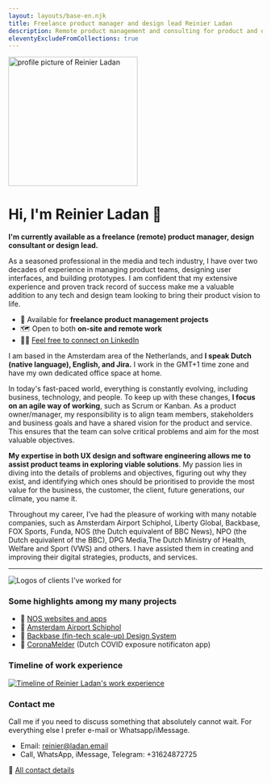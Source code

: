 ```yaml
---
layout: layouts/base-en.njk
title: Freelance product manager and design lead Reinier Ladan
description: Remote product management and consulting for product and design teams
eleventyExcludeFromCollections: true
---
```


<div class="img-content-rounded">
    <img src="/images/reinier-profile-2019.jpg" width="256" height="256" alt="profile picture of Reinier Ladan"/>
</div>
<h1 class="text-center">Hi, I'm Reinier Ladan 👋</h1>

**I'm currently available as a freelance (remote) product manager, design consultant or design lead.**

As a seasoned professional in the media and tech industry, I have over two decades of experience in managing product teams, designing user interfaces, and building prototypes. I am confident that my extensive experience and proven track record of success make me a valuable addition to any tech and design team looking to bring their product vision to life.

- 👋 Available for **freelance product management projects**
- 🗺️ Open to both **on-site and remote work**
- 🧑‍💻 [Feel free to connect on LinkedIn](https://www.linkedin.com/in/reinierladan)

I am based in the Amsterdam area of the Netherlands, and **I speak Dutch (native language), English, and Jira.** I work in the GMT+1 time zone and have my own dedicated office space at home.

In today's fast-paced world, everything is constantly evolving, including business, technology, and people. To keep up with these changes, **I focus on an agile way of working**, such as Scrum or Kanban. As a product owner/manager, my responsibility is to align team members, stakeholders and business goals and have a shared vision for the product and service. This ensures that the team can solve critical problems and aim for the most valuable objectives.

**My expertise in both UX design and software engineering allows me to assist product teams in exploring viable solutions**. My passion lies in diving into the details of problems and objectives, figuring out why they exist, and identifying which ones should be prioritised to provide the most value for the business, the customer, the client, future generations, our climate, you name it.

Throughout my career, I’ve had the pleasure of working with many notable companies, such as Amsterdam Airport Schiphol, Liberty Global, Backbase, FOX Sports, Funda, NOS (the Dutch equivalent of BBC News), NPO (the Dutch equivalent of the BBC), DPG Media,The Dutch Ministry of Health, Welfare and Sport (VWS) and others. I have assisted them in creating and improving their digital strategies, products, and services.

---

![Logos of clients I've worked for](/images/client-overview-2020.png)

### Some highlights among my many projects

- 📰 [NOS websites and apps](/projects/nos)
- 🛫 [Amsterdam Airport Schiphol](/projects/schiphol)
- 🏦 [Backbase (fin-tech scale-up) Design System](/projects/backbase)
- 🦠 [CoronaMelder](/projects/coronamelder) (Dutch COVID exposure notificaton app)

### Timeline of work experience

<div class="break-out py-10 lg:px-8">
 <a href="/images/Werk-ervaring-timeline-2022.png"><img src="/images/Werk-ervaring-timeline-2022-1980x537.png" alt="Timeline of Reinier Ladan's work experience"></a>
</div>

### Contact me

Call me if you need to discuss something that absolutely cannot wait. For everything else I prefer e-mail or Whatsapp/iMessage.

- Email: reinier@ladan.email
- Call, WhatsApp, iMessage, Telegram: +31624872725

📠 [All contact details](/contact)
